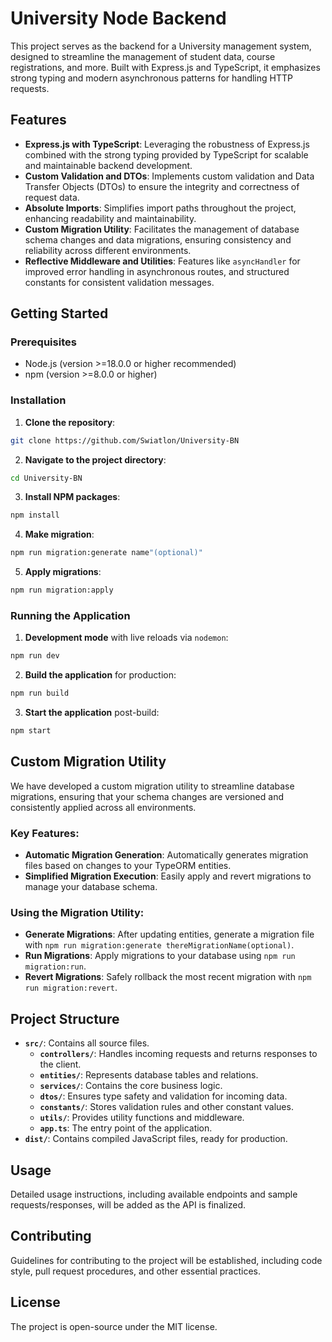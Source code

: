 # University Node Backend

This project serves as the backend for a University management system, designed to streamline the management of student data, course registrations, and more. Built with Express.js and TypeScript, it emphasizes strong typing and modern asynchronous patterns for handling HTTP requests.

## Features

- **Express.js with TypeScript**: Leveraging the robustness of Express.js combined with the strong typing provided by TypeScript for scalable and maintainable backend development.
- **Custom Validation and DTOs**: Implements custom validation and Data Transfer Objects (DTOs) to ensure the integrity and correctness of request data.
- **Absolute Imports**: Simplifies import paths throughout the project, enhancing readability and maintainability.
- **Custom Migration Utility**: Facilitates the management of database schema changes and data migrations, ensuring consistency and reliability across different environments.
- **Reflective Middleware and Utilities**: Features like `asyncHandler` for improved error handling in asynchronous routes, and structured constants for consistent validation messages.

## Getting Started

### Prerequisites

- Node.js (version >=18.0.0 or higher recommended)
- npm (version >=8.0.0 or higher)

### Installation

1. **Clone the repository**:

```bash
git clone https://github.com/Swiatlon/University-BN
```

2. **Navigate to the project directory**:

```bash
cd University-BN
```

3. **Install NPM packages**:

```bash
npm install
```

4. **Make migration**:

```bash
npm run migration:generate name"(optional)"
```

5. **Apply migrations**:

```bash
npm run migration:apply
```

### Running the Application

1. **Development mode** with live reloads via `nodemon`:

```bash
npm run dev
```

2. **Build the application** for production:

```bash
npm run build
```

3. **Start the application** post-build:

```bash
npm start
```

## Custom Migration Utility

We have developed a custom migration utility to streamline database migrations, ensuring that your schema changes are versioned and consistently applied across all environments.

### Key Features:

- **Automatic Migration Generation**: Automatically generates migration files based on changes to your TypeORM entities.
- **Simplified Migration Execution**: Easily apply and revert migrations to manage your database schema.

### Using the Migration Utility:

- **Generate Migrations**: After updating entities, generate a migration file with `npm run migration:generate thereMigrationName(optional)`.
- **Run Migrations**: Apply migrations to your database using `npm run migration:run`.
- **Revert Migrations**: Safely rollback the most recent migration with `npm run migration:revert`.

## Project Structure

- **`src/`**: Contains all source files.
  - **`controllers/`**: Handles incoming requests and returns responses to the client.
  - **`entities/`**: Represents database tables and relations.
  - **`services/`**: Contains the core business logic.
  - **`dtos/`**: Ensures type safety and validation for incoming data.
  - **`constants/`**: Stores validation rules and other constant values.
  - **`utils/`**: Provides utility functions and middleware.
  - **`app.ts`**: The entry point of the application.
- **`dist/`**: Contains compiled JavaScript files, ready for production.

## Usage

Detailed usage instructions, including available endpoints and sample requests/responses, will be added as the API is finalized.

## Contributing

Guidelines for contributing to the project will be established, including code style, pull request procedures, and other essential practices.

## License

The project is open-source under the MIT license.
